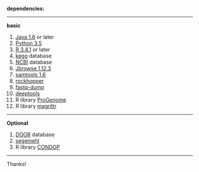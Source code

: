 **dependencies:**
___
**basic**
1. [Java 1.6] or later
2. [Python 3.5]
3. [R 3.4.1] or later
4. [kegg] database
5. [NCBI] database
6. [Jbrowse 1.12.3]
7. [samtools 1.6]
8. [rockhopper]
9. [fastq-dump]
10. [deeptools]
11. R library [ProGenome]
12. R library [magrittr]
___
**Optional**
1. [DOOR] database
2. [segemehl]
3. R library [CONDOP]

___
Thanks!

[Java 1.6]:http://www.oracle.com/technetwork/java/javase/downloads/index.html

[Python 3.5]:https://www.python.org/downloads/release/python-354/

[R 3.4.1]:https://cran.r-project.org/src/base/R-3/

[kegg]:http://www.genome.jp/kegg/kegg2.html

[NCBI]:https://www.ncbi.nlm.nih.gov/

[Jbrowse 1.12.3]:https://jbrowse.org/install/

[samtools 1.6]:http://samtools.sourceforge.net/

[rockhopper]:https://cs.wellesley.edu/~btjaden/Rockhopper/

[fastq-dump]:https://www.ncbi.nlm.nih.gov/sra/docs/toolkitsoft/

[deeptools]:https://github.com/fidelram/deepTools

[ProGenome]:https://github.com/YulongNiu/ProGenome

[magrittr]:https://github.com/tidyverse/magrittr

[DOOR]:http://csbl.bmb.uga.edu/DOOR/displayNC.php?id=1810

[segemehl]:http://www.bioinf.uni-leipzig.de/Software/segemehl/

[CONDOP]:https://cran.r-project.org/web/packages/CONDOP/index.html

